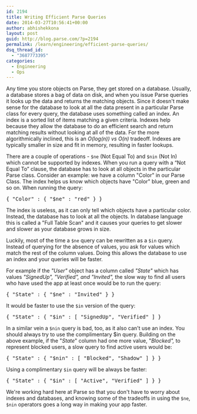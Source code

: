 ```yaml
---
id: 2194
title: Writing Efficient Parse Queries
date: 2014-03-27T10:56:41+00:00
author: abhishekkona
layout: post
guid: http://blog.parse.com/?p=2194
permalink: /learn/engineering/efficient-parse-queries/
dsq_thread_id:
  - "3687773395"
categories:
  - Engineering
  - Ops
---
```

Any time you store objects on Parse, they get stored on a database. Usually, a database stores a bag of data on disk, and when you issue Parse queries it looks up the data and returns the matching objects. Since it doesn't make sense for the database to look at all the data present in a particular Parse class for every query, the database uses something called an index. An index is a sorted list of items matching a given criteria. Indexes help because they allow the database to do an efficient search and return matching results without looking at all of the data. For the more algorithmically inclined, this is an _O(log(n)) vs O(n)_ tradeoff. Indexes are typically smaller in size and fit in memory, resulting in faster lookups.

There are a couple of operations - `$ne` (Not Equal To) and `$nin` (Not In) which cannot be supported by indexes. When you run a query with a “Not Equal To” clause, the database has to look at all objects in the particular Parse class. Consider an example: we have a column "Color" in our Parse Class. The index helps us know which objects have "Color" blue, green and so on. When running the query:

<pre class="brush: python; gutter: false">{ "Color" : { "$ne" : "red" } }</pre>

The index is useless, as it can only tell which objects have a particular color. Instead, the database has to look at all the objects. In database language this is called a "Full Table Scan" and it causes your queries to get slower and slower as your database grows in size.

Luckily, most of the time a `$ne` query can be rewritten as a `$in` query. Instead of querying for the absence of values, you ask for values which match the rest of the column values. Doing this allows the database to use an index and your queries will be faster.

For example if the _"User"_ object has a column called _"State"_ which has values _"SignedUp", "Verified", and "Invited",_ the slow way to find all users who have used the app at least once would be to run the query:

<pre class="brush: python; gutter: false">{ "State" : { "$ne" : "Invited" } }</pre>

It would be faster to use the `$in` version of the query:

<pre class="brush: python; gutter: false">{ "State" : { "$in" : [ "SignedUp", "Verified" ] }</pre>

In a similar vein a `$nin` query is bad, too, as it also can't use an index. You should always try to use the complimentary $in query. Building on the above example, if the "_State_" column had one more value, "_Blocked",_ to represent blocked users, a slow query to find active users would be:

<pre class="brush: python; gutter: false">{ "State" : { "$nin" : [ "Blocked", "Shadow" ] } }</pre>

Using a complimentary `$in` query will be always be faster:

<pre class="brush: python; gutter: false">{ "State" : { "$in" : [ "Active", "Verified" ] } }</pre>

We're working hard here at Parse so that you don't have to worry about indexes and databases, and knowing some of the tradeoffs in using the `$ne`, `$nin` operators goes a long way in making your app faster.